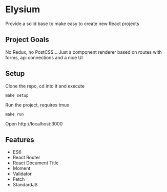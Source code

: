 # Elysium
Provide a solid base to make easy to create new React projects

## Project Goals
No Redux, no PostCSS... Just a component renderer based on routes with forms, api connections and a nice UI

## Setup
Clone the repo, cd into it and execute
```
make setup
```

Run the project, requires tmux
```
make run
```

Open http://localhost:3000

## Features

- ES6
- React Router
- React Document Title
- Moment
- Validator
- Fetch
- StandardJS